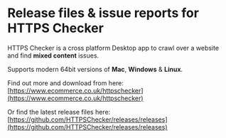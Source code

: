 # Release files & issue reports for HTTPS Checker

HTTPS Checker is a cross platform Desktop app to crawl over a website and find **mixed content** issues.

Supports modern 64bit versions of **Mac**, **Windows** & **Linux**.

Find out more and download from here: [https://www.ecommerce.co.uk/httpschecker](https://www.ecommerce.co.uk/httpschecker)

Or find the latest release files here: [https://github.com/HTTPSChecker/releases/releases](https://github.com/HTTPSChecker/releases/releases)
